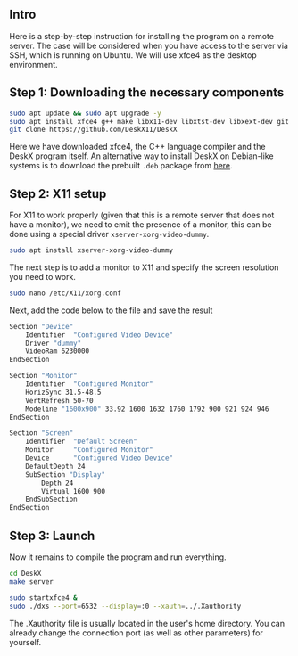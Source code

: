 
## Intro
Here is a step-by-step instruction for installing the program on a remote server. The case will be considered when you have access to the server via SSH, which is running on Ubuntu. We will use xfce4 as the desktop environment.

## Step 1: Downloading the necessary components
```bash
sudo apt update && sudo apt upgrade -y
sudo apt install xfce4 g++ make libx11-dev libxtst-dev libxext-dev git
git clone https://github.com/DeskX11/DeskX
```
Here we have downloaded xfce4, the C++ language compiler and the DeskX program itself. An alternative way to install DeskX on Debian-like systems is to download the prebuilt `.deb` package from <a href="https://github.com/DeskX11/DeskX/releases">here</a>.

## Step 2: X11 setup
For X11 to work properly (given that this is a remote server that does not have a monitor), we need to emit the presence of a monitor, this can be done using a special driver `xserver-xorg-video-dummy`.
```bash
sudo apt install xserver-xorg-video-dummy
```
The next step is to add a monitor to X11 and specify the screen resolution you need to work.
```bash
sudo nano /etc/X11/xorg.conf
```
Next, add the code below to the file and save the result
```bash
Section "Device"
    Identifier  "Configured Video Device"
    Driver "dummy"
    VideoRam 6230000
EndSection

Section "Monitor"
    Identifier  "Configured Monitor"
    HorizSync 31.5-48.5
    VertRefresh 50-70
    Modeline "1600x900" 33.92 1600 1632 1760 1792 900 921 924 946
EndSection

Section "Screen"
    Identifier  "Default Screen"
    Monitor     "Configured Monitor"
    Device      "Configured Video Device"
    DefaultDepth 24
    SubSection "Display"
        Depth 24
        Virtual 1600 900
    EndSubSection
EndSection

```

## Step 3: Launch
Now it remains to compile the program and run everything.
```bash
cd DeskX
make server

sudo startxfce4 &
sudo ./dxs --port=6532 --display=:0 --xauth=../.Xauthority
```
The .Xauthority file is usually located in the user's home directory. You can already change the connection port (as well as other parameters) for yourself.